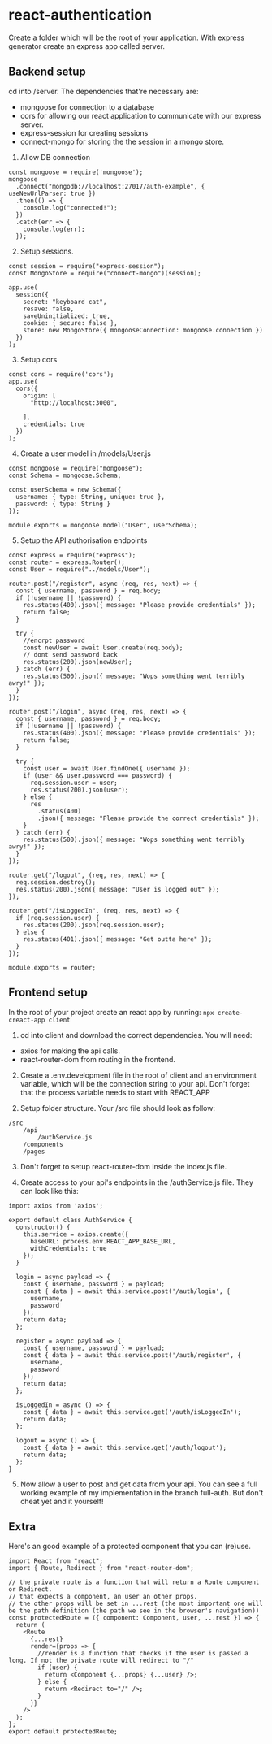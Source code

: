 # react-authentication

Create a folder which will be the root of your application.
With express generator create an express app called server.

## Backend setup

cd into /server. The dependencies that're necessary are:

- mongoose for connection to a database
- cors for allowing our react application to communicate with our express server.
- express-session for creating sessions
- connect-mongo for storing the the session in a mongo store.

1. Allow DB connection

```
const mongoose = require('mongoose');
mongoose
  .connect("mongodb://localhost:27017/auth-example", { useNewUrlParser: true })
  .then(() => {
    console.log("connected!");
  })
  .catch(err => {
    console.log(err);
  });

```

2. Setup sessions.

```
const session = require("express-session");
const MongoStore = require("connect-mongo")(session);

app.use(
  session({
    secret: "keyboard cat",
    resave: false,
    saveUninitialized: true,
    cookie: { secure: false },
    store: new MongoStore({ mongooseConnection: mongoose.connection })
  })
);
```

3. Setup cors

```
const cors = require('cors');
app.use(
  cors({
    origin: [
      "http://localhost:3000",

    ],
    credentials: true
  })
);
```

4. Create a user model in /models/User.js

```
const mongoose = require("mongoose");
const Schema = mongoose.Schema;

const userSchema = new Schema({
  username: { type: String, unique: true },
  password: { type: String }
});

module.exports = mongoose.model("User", userSchema);
```

5. Setup the API authorisation endpoints

```
const express = require("express");
const router = express.Router();
const User = require("../models/User");

router.post("/register", async (req, res, next) => {
  const { username, password } = req.body;
  if (!username || !password) {
    res.status(400).json({ message: "Please provide credentials" });
    return false;
  }

  try {
    //encrpt password
    const newUser = await User.create(req.body);
    // dont send password back
    res.status(200).json(newUser);
  } catch (err) {
    res.status(500).json({ message: "Wops something went terribly awry!" });
  }
});

router.post("/login", async (req, res, next) => {
  const { username, password } = req.body;
  if (!username || !password) {
    res.status(400).json({ message: "Please provide credentials" });
    return false;
  }

  try {
    const user = await User.findOne({ username });
    if (user && user.password === password) {
      req.session.user = user;
      res.status(200).json(user);
    } else {
      res
        .status(400)
        .json({ message: "Please provide the correct credentials" });
    }
  } catch (err) {
    res.status(500).json({ message: "Wops something went terribly awry!" });
  }
});

router.get("/logout", (req, res, next) => {
  req.session.destroy();
  res.status(200).json({ message: "User is logged out" });
});

router.get("/isLoggedIn", (req, res, next) => {
  if (req.session.user) {
    res.status(200).json(req.session.user);
  } else {
    res.status(401).json({ message: "Get outta here" });
  }
});

module.exports = router;
```

## Frontend setup

In the root of your project create an react app by running: `npx create-creact-app client`

1. cd into client and download the correct dependencies. You will need:

- axios for making the api calls.
- react-router-dom from routing in the frontend.

2. Create a .env.development file in the root of client and an environment variable, which will be the connection string to your api. Don't forget that the process variable needs to start with REACT_APP

2) Setup folder structure.
   Your /src file should look as follow:

```
/src
    /api
        /authService.js
    /components
    /pages
```

3. Don't forget to setup react-router-dom inside the index.js file.

4. Create access to your api's endpoints in the /authService.js file. They can look like this:

```
import axios from 'axios';

export default class AuthService {
  constructor() {
    this.service = axios.create({
      baseURL: process.env.REACT_APP_BASE_URL,
      withCredentials: true
    });
  }

  login = async payload => {
    const { username, password } = payload;
    const { data } = await this.service.post('/auth/login', {
      username,
      password
    });
    return data;
  };

  register = async payload => {
    const { username, password } = payload;
    const { data } = await this.service.post('/auth/register', {
      username,
      password
    });
    return data;
  };

  isLoggedIn = async () => {
    const { data } = await this.service.get('/auth/isLoggedIn');
    return data;
  };

  logout = async () => {
    const { data } = await this.service.get('/auth/logout');
    return data;
  };
}
```

5. Now allow a user to post and get data from your api. You can see a full working example of my implementation in the branch full-auth. But don't cheat yet and it yourself!

## Extra

Here's an good example of a protected component that you can (re)use.

```
import React from "react";
import { Route, Redirect } from "react-router-dom";

// the private route is a function that will return a Route component or Redirect.
// that expects a component, an user an other props.
// the other props will be set in ...rest (the most important one will be the path definition (the path we see in the browser's navigation))
const protectedRoute = ({ component: Component, user, ...rest }) => {
  return (
    <Route
      {...rest}
      render={props => {
        //render is a function that checks if the user is passed a long. If not the private route will redirect to "/"
        if (user) {
          return <Component {...props} {...user} />;
        } else {
          return <Redirect to="/" />;
        }
      }}
    />
  );
};
export default protectedRoute;

```
